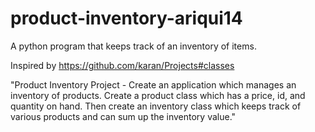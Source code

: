 # product-inventory-ariqui14
A python program that keeps track of an inventory of items.

Inspired by https://github.com/karan/Projects#classes

"Product Inventory Project - Create an application which manages an inventory of products. Create a product class which has a price, id, and quantity on hand. Then create an inventory class which keeps track of various products and can sum up the inventory value."
